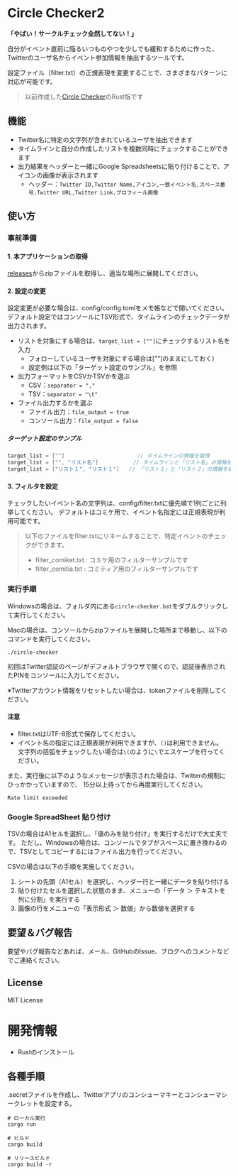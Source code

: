 # Circle Checker2

**「やばい！サークルチェック全然してない！」**

自分がイベント直前に陥るいつものやつを少しでも緩和するために作った、
Twitterのユーザ名からイベント参加情報を抽出するツールです。

設定ファイル（filter.txt）の正規表現を変更することで、さまざまなパターンに対応が可能です。

> 以前作成した[Circle Checker](https://github.com/seriwb/circle-checker)のRust版です


## 機能

- Twitter名に特定の文字列が含まれているユーザを抽出できます
- タイムラインと自分の作成したリストを複数同時にチェックすることができます
- 出力結果をヘッダーと一緒にGoogle Spreadsheetsに貼り付けることで、アイコンの画像が表示されます
  - ヘッダー：`Twitter ID,Twitter Name,アイコン,一致イベント名,スペース番号,Twitter URL,Twitter Link,プロフィール画像`


## 使い方

### 事前準備

#### 1. 本アプリケーションの取得
[releases](https://github.com/seriwb/circle-checker2/releases/latest)からzipファイルを取得し、適当な場所に展開してください。

#### 2. 設定の変更
設定変更が必要な場合は、config/config.tomlをメモ帳などで開いてください。
デフォルト設定ではコンソールにTSV形式で、タイムラインのチェックデータが出力されます。

- リストを対象にする場合は、`target_list = [""]`にチェックするリスト名を入力  
  - フォローしているユーザを対象にする場合は[""]のままにしておく）
  - 設定例は以下の「ターゲット設定のサンプル」を参照
- 出力フォーマットをCSVかTSVかを選ぶ
  - CSV：`separator = ","`
  - TSV：`separator = "\t"`
- ファイル出力するかを選ぶ
  - ファイル出力：`file_output = true`
  - コンソール出力：`file_output = false`

##### ターゲット設定のサンプル

```groovy
target_list = [""]                       // タイムラインの情報を取得
target_list = ["", "リスト名"]           // タイムラインと「リスト名」の情報を取得
target_list = ["リスト１", "リスト１"]   // 「リスト１」と「リスト２」の情報を取得
```

#### 3. フィルタを設定
チェックしたいイベント名の文字列は、config/filter.txtに優先順で1列ごとに列挙してください。
デフォルトはコミケ用で、イベント名指定には正規表現が利用可能です。

> 以下のファイルをfilter.txtにリネームすることで、特定イベントのチェックができます。
> - filter_comiket.txt : コミケ用のフィルターサンプルです
> - filter_comitia.txt : コミティア用のフィルターサンプルです


### 実行手順

Windowsの場合は、フォルダ内にある`circle-checker.bat`をダブルクリックして実行してください。

Macの場合は、コンソールからzipファイルを展開した場所まで移動し、以下のコマンドを実行してください。

```
./circle-checker
```

初回はTwitter認証のページがデフォルトブラウザで開くので、認証後表示されたPINをコンソールに入力してください。

※Twitterアカウント情報をリセットしたい場合は、tokenファイルを削除してください。


#### 注意

- filter.txtはUTF-8形式で保存してください。  
- イベント名の指定には正規表現が利用できますが、`()`は利用できません。  
文字列の括弧をチェックしたい場合は`\(`のように`\`でエスケープを行ってください。

また、実行後に以下のようなメッセージが表示された場合は、Twitterの規制にひっかかっていますので、
15分以上待ってから再度実行してください。

```
Rate limit exceeded
```


### Google SpreadSheet 貼り付け

TSVの場合はA1セルを選択し、「値のみを貼り付け」を実行するだけで大丈夫です。
ただし、Windowsの場合は、コンソールでタブがスペースに置き換わるので、TSVとしてコピーするにはファイル出力を行ってください。

CSVの場合は以下の手順を実施してください。

1. シートの先頭（A1セル）を選択し、ヘッダー行と一緒にデータを貼り付ける
2. 貼り付けたセルを選択した状態のまま、メニューの「データ ＞ テキストを列に分割」を実行する
3. 画像の行をメニューの「表示形式 ＞ 数値」から数値を選択する


## 要望＆バグ報告

要望やバグ報告などあれば、メール、GitHubのIssue、ブログへのコメントなどでご連絡ください。


## License

MIT License



# 開発情報

- Rustのインストール

## 各種手順

.secretファイルを作成し、Twitterアプリのコンシューマキーとコンシューマシークレットを設定する。

```
# ローカル実行
cargo run

# ビルド
cargo build

# リリースビルド
cargo build -r
```

